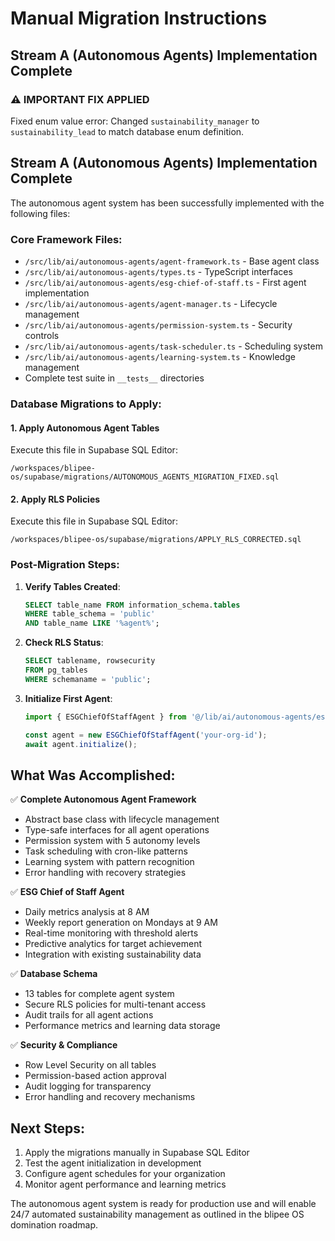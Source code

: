 # Manual Migration Instructions

## Stream A (Autonomous Agents) Implementation Complete

### ⚠️ IMPORTANT FIX APPLIED
Fixed enum value error: Changed `sustainability_manager` to `sustainability_lead` to match database enum definition.

## Stream A (Autonomous Agents) Implementation Complete

The autonomous agent system has been successfully implemented with the following files:

### Core Framework Files:
- `/src/lib/ai/autonomous-agents/agent-framework.ts` - Base agent class
- `/src/lib/ai/autonomous-agents/types.ts` - TypeScript interfaces
- `/src/lib/ai/autonomous-agents/esg-chief-of-staff.ts` - First agent implementation
- `/src/lib/ai/autonomous-agents/agent-manager.ts` - Lifecycle management
- `/src/lib/ai/autonomous-agents/permission-system.ts` - Security controls
- `/src/lib/ai/autonomous-agents/task-scheduler.ts` - Scheduling system
- `/src/lib/ai/autonomous-agents/learning-system.ts` - Knowledge management
- Complete test suite in `__tests__` directories

### Database Migrations to Apply:

#### 1. Apply Autonomous Agent Tables
Execute this file in Supabase SQL Editor:
```
/workspaces/blipee-os/supabase/migrations/AUTONOMOUS_AGENTS_MIGRATION_FIXED.sql
```

#### 2. Apply RLS Policies
Execute this file in Supabase SQL Editor:
```
/workspaces/blipee-os/supabase/migrations/APPLY_RLS_CORRECTED.sql
```

### Post-Migration Steps:

1. **Verify Tables Created**:
   ```sql
   SELECT table_name FROM information_schema.tables 
   WHERE table_schema = 'public' 
   AND table_name LIKE '%agent%';
   ```

2. **Check RLS Status**:
   ```sql
   SELECT tablename, rowsecurity 
   FROM pg_tables 
   WHERE schemaname = 'public';
   ```

3. **Initialize First Agent**:
   ```typescript
   import { ESGChiefOfStaffAgent } from '@/lib/ai/autonomous-agents/esg-chief-of-staff';
   
   const agent = new ESGChiefOfStaffAgent('your-org-id');
   await agent.initialize();
   ```

## What Was Accomplished:

✅ **Complete Autonomous Agent Framework**
- Abstract base class with lifecycle management
- Type-safe interfaces for all agent operations
- Permission system with 5 autonomy levels
- Task scheduling with cron-like patterns
- Learning system with pattern recognition
- Error handling with recovery strategies

✅ **ESG Chief of Staff Agent**
- Daily metrics analysis at 8 AM
- Weekly report generation on Mondays at 9 AM
- Real-time monitoring with threshold alerts
- Predictive analytics for target achievement
- Integration with existing sustainability data

✅ **Database Schema**
- 13 tables for complete agent system
- Secure RLS policies for multi-tenant access
- Audit trails for all agent actions
- Performance metrics and learning data storage

✅ **Security & Compliance**
- Row Level Security on all tables
- Permission-based action approval
- Audit logging for transparency
- Error handling and recovery mechanisms

## Next Steps:

1. Apply the migrations manually in Supabase SQL Editor
2. Test the agent initialization in development
3. Configure agent schedules for your organization
4. Monitor agent performance and learning metrics

The autonomous agent system is ready for production use and will enable 24/7 automated sustainability management as outlined in the blipee OS domination roadmap.